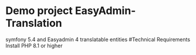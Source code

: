 # Demo project EasyAdmin-Translation
symfony 5.4 and Easyadmin 4 translatable entities
#Technical Requirements
Install PHP 8.1 or higher 
